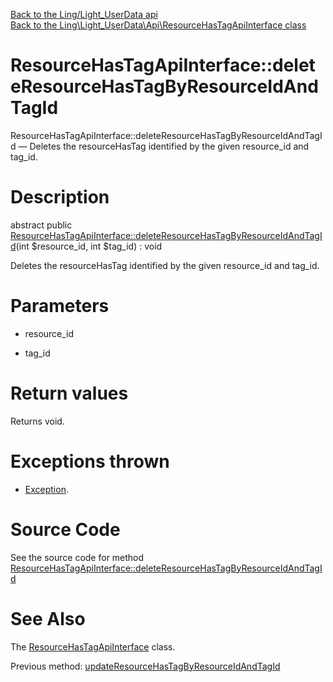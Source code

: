 [Back to the Ling/Light_UserData api](https://github.com/lingtalfi/Light_UserData/blob/master/doc/api/Ling/Light_UserData.md)<br>
[Back to the Ling\Light_UserData\Api\ResourceHasTagApiInterface class](https://github.com/lingtalfi/Light_UserData/blob/master/doc/api/Ling/Light_UserData/Api/ResourceHasTagApiInterface.md)


ResourceHasTagApiInterface::deleteResourceHasTagByResourceIdAndTagId
================



ResourceHasTagApiInterface::deleteResourceHasTagByResourceIdAndTagId — Deletes the resourceHasTag identified by the given resource_id and tag_id.




Description
================


abstract public [ResourceHasTagApiInterface::deleteResourceHasTagByResourceIdAndTagId](https://github.com/lingtalfi/Light_UserData/blob/master/doc/api/Ling/Light_UserData/Api/ResourceHasTagApiInterface/deleteResourceHasTagByResourceIdAndTagId.md)(int $resource_id, int $tag_id) : void




Deletes the resourceHasTag identified by the given resource_id and tag_id.




Parameters
================


- resource_id

    

- tag_id

    


Return values
================

Returns void.


Exceptions thrown
================

- [Exception](http://php.net/manual/en/class.exception.php).&nbsp;







Source Code
===========
See the source code for method [ResourceHasTagApiInterface::deleteResourceHasTagByResourceIdAndTagId](https://github.com/lingtalfi/Light_UserData/blob/master/Api/ResourceHasTagApiInterface.php#L79-L79)


See Also
================

The [ResourceHasTagApiInterface](https://github.com/lingtalfi/Light_UserData/blob/master/doc/api/Ling/Light_UserData/Api/ResourceHasTagApiInterface.md) class.

Previous method: [updateResourceHasTagByResourceIdAndTagId](https://github.com/lingtalfi/Light_UserData/blob/master/doc/api/Ling/Light_UserData/Api/ResourceHasTagApiInterface/updateResourceHasTagByResourceIdAndTagId.md)<br>

